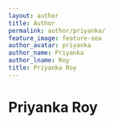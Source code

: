 ```yaml
---
layout: author
title: Author
permalink: author/priyanka/
feature_image: feature-sea
author_avatar: priyanka
author_name: Priyanka
author_lname: Roy
title: Priyanka Roy
---
```


# Priyanka Roy


